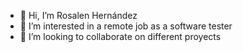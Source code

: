 - 👋 Hi, I’m Rosalen Hernández 
- 👀 I’m interested in a remote job as a software tester
- 💞️ I’m looking to collaborate on different proyects 
 


<!---
rochi25/rochi25 is a ✨ special ✨ repository because its `README.md` (this file) appears on your GitHub profile.
You can click the Preview link to take a look at your changes.
--->
